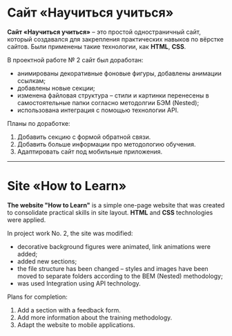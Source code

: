 # Сайт «Научиться учиться»

**Сайт «Научиться учиться»** – это простой одностраничный сайт, который создавался для закрепления практических навыков по вёрстке сайтов. Были применены такие технологии, как **HTML**, **CSS**.

В проектной работе № 2 сайт был доработан:
* анимированы декоративные фоновые фигуры, добавлены анимации ссылкам;
* добавлены новые секции;
* изменена файловая структура – стили и картинки перенесены в самостоятельные папки согласно методолгии БЭМ (Nested);
* использована интеграция с помощью технологии API.

Планы по доработке:
1. Добавить секцию с формой обратной связи.
2. Добавить больше информации про методологию обучения.
3. Адаптировать сайт под мобильные приложения.

___
# Site «How to Learn»

**The website "How to Learn"** is a simple one-page website that was created to consolidate practical skills in site layout. **HTML** and **CSS** technologies were applied.

In project work No. 2, the site was modified:
* decorative background figures were animated, link animations were added;
* added new sections;
* the file structure has been changed – styles and images have been moved to separate folders according to the BEM (Nested) methodology;
* was used Integration using API technology.

Plans for completion:
1. Add a section with a feedback form.
2. Add more information about the training methodology.
3. Adapt the website to mobile applications.
